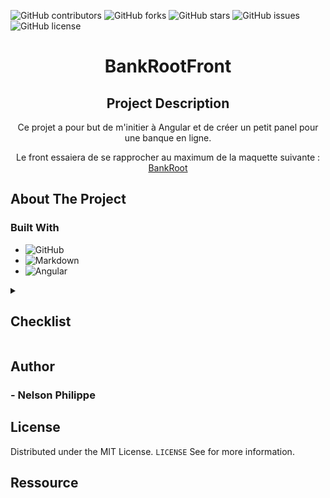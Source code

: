 ![GitHub contributors](https://img.shields.io/github/contributors/Simplon-hdf/structure-projet?style=for-the-badge)
![GitHub forks](https://img.shields.io/github/forks/Simplon-hdf/structure-projet?style=for-the-badge)
![GitHub stars](https://img.shields.io/github/stars/Simplon-hdf/structure-projet?style=for-the-badge)
![GitHub issues](https://img.shields.io/github/issues/Simplon-hdf/structure-projet?style=for-the-badge)
![GitHub license](https://img.shields.io/github/license/Simplon-hdf/structure-projet?style=for-the-badge)

<h1 align="center">BankRootFront</h1>

<div align="center">

## Project Description

Ce projet a pour but de m'initier à Angular et de créer un petit panel pour une banque en ligne.

Le front essaiera de se rapprocher au maximum de la maquette suivante : [BankRoot](https://www.figma.com/file/fvSsWWX8PFN02qwNWpV5Gg/BankRoot?node-id=0%3A1&t=mtQ1TCooMU6BMZan-1)

</div>

## About The Project

### Built With

- ![GitHub](https://img.shields.io/badge/github-%23121011.svg?style=for-the-badge&logo=github&logoColor=white)
- ![Markdown](https://img.shields.io/badge/markdown-%23000000.svg?style=for-the-badge&logo=markdown&logoColor=white)
- ![Angular](https://img.shields.io/badge/AngularJS-E23237?style=for-the-badge&logo=angularjs&logoColor=white)

<details>
<summary><h2>Checklist</h2></summary>

- [x] **Choix de la méthodologie (Kanban)**
- [x] **Créer un repo Github**
- [x] **Créer la structure du repo (Best practice)**

  - Dossier
    - [x] doc
    - [x] tools
    - [x] src
  - Fichier
    - [x] LICENCE.md
    - [x] README.md
    - [x] .gitignore
    - [x] .dockerignore

</details>

## Author

### - Nelson Philippe

## License

Distributed under the MIT License. `LICENSE` See for more information.

## Ressource
